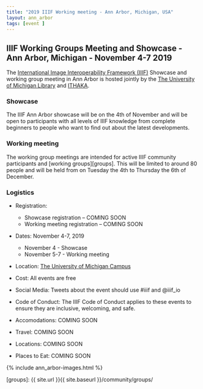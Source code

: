```yaml
---
title: "2019 IIIF Working meeting - Ann Arbor, Michigan, USA"
layout: ann_arbor
tags: [event ]
---
```


## IIIF Working Groups Meeting and Showcase - Ann Arbor, Michigan - November 4-7 2019

The [International Image Interoperability Framework (IIIF)][iiif] Showcase and working group meeting in Ann Arbor is hosted jointly by the [The University of Michigan Library][umich] and [ITHAKA][ithaka].

### Showcase
The IIIF Ann Arbor showcase will be on the 4th of November and will be open to participants with all levels of IIIF knowledge from complete beginners to people who want to find out about the latest developments.

### Working meeting
The working group meetings are intended for active IIIF community participants and [working groups][groups]. This will be limited to around 80 people and will be held from on Tuesday the 4th to Thursday the 6th of December. 

### Logistics

- Registration:
    + Showcase registration – COMING SOON
    + Working meeting registration – COMING SOON
- Dates: November 4-7, 2019
    + November 4 - Showcase
    + November 5-7 - Working meeting

- Location: [The University of Michigan Campus][umich]
- Cost: All events are free
- Social Media: Tweets about the event should use #iiif and @iiif_io
- Code of Conduct: The IIIF Code of Conduct applies to these events to ensure they are inclusive, welcoming, and safe.
- Accomodations: COMING SOON
- Travel: COMING SOON
- Locations: COMING SOON
- Places to Eat: COMING SOON

{% include ann_arbor-images.html %}

[iiif]: https://iiif.io/
[umich]: https://www.lib.umich.edu
[ithaka]: https://www.ithaka.org/
[groups]: {{ site.url }}{{ site.baseurl }}/community/groups/